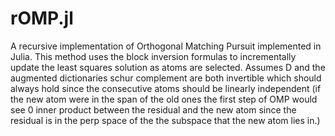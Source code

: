 # rOMP.jl
A recursive implementation of Orthogonal Matching Pursuit implemented in Julia.
This method uses the block inversion formulas to incrementally update the least squares solution as atoms are selected. Assumes D and the augmented dictionaries schur complement are both invertible which should always hold since the consecutive atoms should be linearly independent (if the new atom were in the span of the old ones the first step of OMP would see 0 inner product between the residual and the new atom since the residual is in the perp space of the the subspace that the new atom lies in.)
